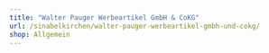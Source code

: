 ```yaml
---
title: "Walter Pauger Werbeartikel GmbH & CoKG"
url: /sinabelkirchen/walter-pauger-werbeartikel-gmbh-und-cokg/
shop: Allgemein
---
```

